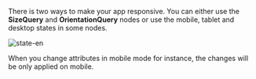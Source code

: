 There is two ways to make your app responsive. You can either use the **SizeQuery** and **OrientationQuery** nodes or use the mobile, tablet and desktop states in some nodes.

![state-en](https://user-images.githubusercontent.com/1913169/201228208-e832da69-7c6b-4a05-ac70-b8278e0de60a.gif)

When you change attributes in mobile mode for instance, the changes will be only applied on mobile.
